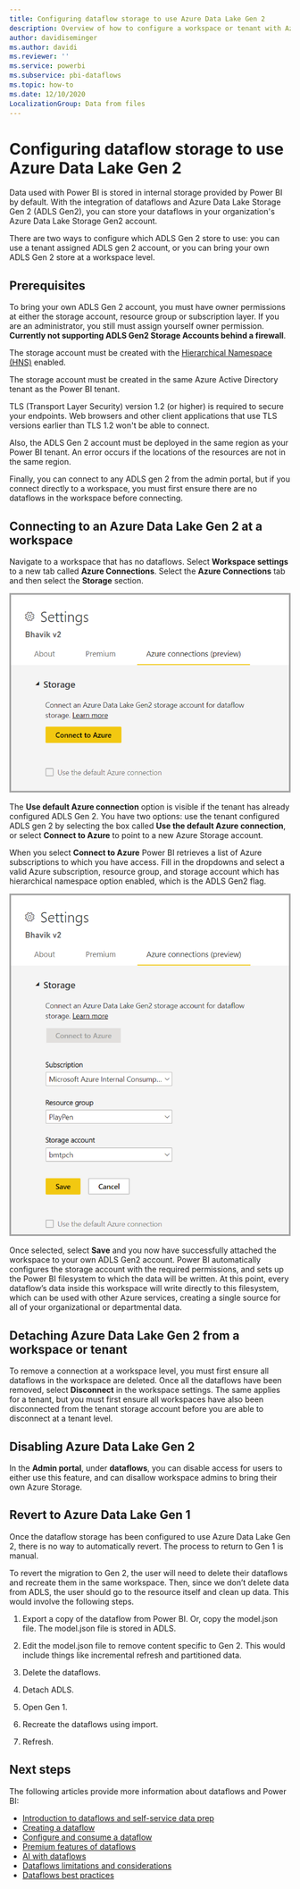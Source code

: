 ```yaml
---
title: Configuring dataflow storage to use Azure Data Lake Gen 2 
description: Overview of how to configure a workspace or tenant with Azure Data Lake Gen 2 storage
author: davidiseminger
ms.author: davidi
ms.reviewer: ''
ms.service: powerbi
ms.subservice: pbi-dataflows
ms.topic: how-to
ms.date: 12/10/2020
LocalizationGroup: Data from files
---
```

# Configuring dataflow storage to use Azure Data Lake Gen 2 

Data used with Power BI is stored in internal storage provided by Power BI by default. With the integration of dataflows and Azure Data Lake Storage Gen 2 (ADLS Gen2), you can store your dataflows in your organization's Azure Data Lake Storage Gen2 account.

There are two ways to configure which ADLS Gen 2 store to use: you can use a tenant assigned ADLS gen 2 account, or you can bring your own ADLS Gen 2 store at a workspace level. 

## Prerequisites

To bring your own ADLS Gen 2 account, you must have owner permissions at either the storage account, resource group or subscription layer. If you are an administrator, you still must assign yourself owner permission.  **Currently not supporting ADLS Gen2 Storage Accounts behind a firewall**.

The storage account must be created with the [Hierarchical Namespace (HNS)](/azure/storage/blobs/create-data-lake-storage-account) enabled. 

The storage account must be created in the same Azure Active Directory tenant as the Power BI tenant. 

TLS (Transport Layer Security) version 1.2 (or higher) is required to secure your endpoints. Web browsers and other client applications that use TLS versions earlier than TLS 1.2 won't be able to connect.

Also, the ADLS Gen 2 account must be deployed in the same region as your Power BI tenant. An error occurs if the locations of the resources are not in the same region.

Finally, you can connect to any ADLS gen 2 from the admin portal, but if you connect directly to a workspace, you must first ensure there are no dataflows in the workspace before connecting.

## Connecting to an Azure Data Lake Gen 2 at a workspace
Navigate to a workspace that has no dataflows. Select **Workspace settings** to a new tab called **Azure Connections**. Select the **Azure Connections** tab and then select the **Storage** section.


![Connect to Azure](media/dataflows-azure-data-lake-storage-integration/connect-to-azure.png)
 
The **Use default Azure connection** option is  visible if the tenant has already configured ADLS Gen 2. You have two options: use the tenant configured ADLS gen 2 by selecting the box called **Use the default Azure connection**, or select **Connect to Azure** to point to a new Azure Storage account. 

When you select **Connect to Azure** Power BI retrieves a list of Azure subscriptions to which you have access. Fill in the dropdowns and select a valid Azure subscription, resource group, and storage account which has hierarchical namespace option enabled, which is the ADLS Gen2 flag.

![subscription details](media/dataflows-azure-data-lake-storage-integration/subscription-details-enter.png)
 
Once selected, select **Save** and you now have successfully attached the workspace to your own ADLS Gen2 account. Power BI automatically configures the storage account with the required permissions, and sets up the Power BI filesystem to which  the data will be written. At this point, every dataflow’s data inside this workspace will write directly to this filesystem, which can be used with other Azure services, creating a single source for all of your organizational or departmental data.

## Detaching Azure Data Lake Gen 2 from a workspace or tenant

To remove a connection at a workspace level, you must first ensure all dataflows in the workspace are deleted. Once all the dataflows have been removed, select **Disconnect** in the workspace settings. The same applies for a tenant, but you must first ensure all workspaces have also been disconnected from the tenant storage account before you are able to disconnect at a tenant level.

## Disabling Azure Data Lake Gen 2

In the **Admin portal**, under **dataflows**, you can disable access for users to either use this feature, and can disallow workspace admins to bring their own Azure Storage.

## Revert to Azure Data Lake Gen 1
Once the dataflow storage has been configured to use Azure Data Lake Gen 2, there is no way to automatically revert. The process to return to Gen 1 is manual. 

To revert the migration to Gen 2, the user will need to delete their dataflows and recreate them in the same workspace. Then, since we don’t delete data from ADLS, the user should go to the resource itself and clean up data. This would involve the following steps.

1. Export a copy of the dataflow from Power BI. Or, copy the model.json file. The model.json file is stored in ADLS.

2. Edit the model.json file to remove content specific to Gen 2. This would include things like incremental refresh and partitioned data. 

3. Delete the dataflows.

4. Detach ADLS. 

5. Open Gen 1.

6. Recreate the dataflows using import. 

7. Refresh.  

## Next steps
The following articles provide more information about dataflows and Power BI:

* [Introduction to dataflows and self-service data prep](dataflows-introduction-self-service.md)
* [Creating a dataflow](dataflows-create.md)
* [Configure and consume a dataflow](dataflows-configure-consume.md)
* [Premium features of dataflows](dataflows-premium-features.md)
* [AI with dataflows](dataflows-machine-learning-integration.md)
* [Dataflows limitations and considerations](dataflows-features-limitations.md)
* [Dataflows best practices](dataflows-best-practices.md)
